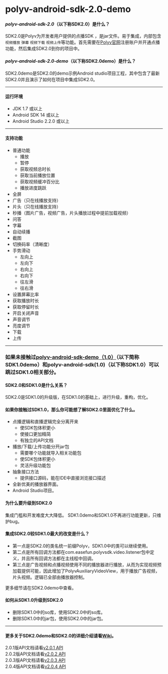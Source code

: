 
polyv-android-sdk-2.0-demo
===
#### _polyv-android-sdk-2.0_（以下称**SDK2.0**）是什么？
SDK2.0是Polyv为开发者用户提供的点播SDK ，是jar文件。易于集成，内部包含`视频播放` `弹幕` `视频下载` `视频上传`等功能。首先需要在[Polyv官网](www.polyv.net)注册账户并开通点播功能，然后集成SDK2.0到你的项目中。
#### _polyv-android-sdk-2.0-demo_（以下称**SDK2.0demo**）是什么？
SDK2.0demo是SDK2.0的demo示例Android studio项目工程，其中包含了最新SDK2.0并且演示了如何在项目中集成SDK2.0。
***
#### 运行环境
* JDK 1.7 或以上
* Android SDK 14 或以上
* Android Studio 2.2.0 或以上
***
#### 支持功能
* 普通功能
  * 播放
  * 暂停
  * 获取视频总时长
  * 获取当前播放位置
  * 获取视频缓冲百分比
  * 播放进度跳跃
* 全屏
* 广告（只在线播放支持）
* 片头（只在线播放支持）
* 秒播（图片广告，视频广告，片头播放过程中提前加载视频）
* 问答
* 字幕
* 自动续播
* 截图
* 切换码率（清晰度）
* 手势滑动
  * 左向上
  * 左向下
  * 右向上
  * 右向下
  * 往左滑
  * 往右滑
* 设置屏幕比率
* 获取播放时长
* 获取停留时长
* 开启关闭声音
* 声音调节
* 亮度调节
* 下载
* 上传
***
### 如果未接触过[polyv-android-sdk-demo（1.0）](https://github.com/easefun/polyv-android-sdk-demo)（以下简称**SDK1.0demo**）和polyv-android-sdk(1.0)（以下称**SDK1.0**）可以跳过SDK1.0相关部分。

#### SDK2.0和SDK1.0是什么关系？
SDK2.0是SDK1.0的升级版，在SDK1.0的基础上，进行升级，重构，优化。
#### 如果你接触过SDK1.0，那么你可能想了解SDK2.0里面优化了什么。
* 点播逻辑和直播逻辑完全分离开来
  * 使SDK包体积更小
  * 使接口更加精简
  * 有独立的API文档
* 播放/下载/上传功能分开jar包
  * 需要哪个功能就导入相关功能包
  * 使SDK包体积更小
  * 灵活升级功能包
* 抽象接口方法
  * 提供接口源码，能在IDE中直接浏览接口描述
* 全新优美的播放器界面。
* Android Studio项目。
#### 为什么要升级到SDK2.0
集成门槛和开发难度大大降低。
SDK1.0demo和SDK1.0不再进行功能更新，只维护bug。
#### 集成SDK2.0较SDK1.0最大的改变是什么？
* 第一点是SDK2.0的类名统一前缀Polyv，SDK1.0中的类可以继续使用。
* 第二点是所有回调方法都在com.easefun.polyvsdk.video.listener包中定义，并且所有回调方法都在主线程中回调。
* 第三点是广告视频和点播视频使用不同的播放器进行播放，从而为实现视频预加载提供可能，因此增加了PolyvAuxiliaryVideoView，用于播放广告视频，片头视频。逻辑已全部由播放器控制。

更多细节请在SDK2.0demo中查看。
#### 如何从SDK1.0升级到SDK2.0
* 删除SDK1.0中的so库，使用SDK2.0中的so库。
* 删除SDK1.0中的jar包，使用SDK2.0中的jar包。

***
#### 更多关于SDK2.0demo和SDK2.0的详细介绍请看[Wiki](https://github.com/easefun/polyv-android-sdk-2.0-demo/wiki)。

2.0.1版API文档请看[v2.0.1 API](http://demo.polyv.net/polyv/android/sdk/2.0.1/api/index.html)<br/>
2.0.2版API文档请看[v2.0.2 API](http://demo.polyv.net/polyv/android/sdk/2.0.2/api/index.html)<br/>
2.0.3版API文档请看[v2.0.3 API](http://demo.polyv.net/polyv/android/sdk/2.0.3/api/index.html)<br/>
2.0.4版API文档请看[v2.0.4 API](http://demo.polyv.net/polyv/android/sdk/2.0.4/api/index.html)